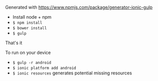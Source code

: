 Generated with https://www.npmjs.com/package/generator-ionic-gulp

 * Install node + npm
 * `$ npm install`
 * `$ bower install`
 * `$ gulp`

That's it

To run on your device

 * `$ gulp -r android`
 * `$ ionic platform add android`
 * `$ ionic resources` generates potential missing resources